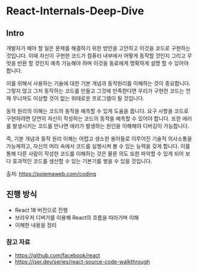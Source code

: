 # React-Internals-Deep-Dive
## Intro
개발자가 해야 할 일은 문제를 해결하기 위한 방안을 고안하고 이것을 코드로 구현하는 것입니다. 이때 자신이 구현한 코드가 컴퓨터 내부에서 어떻게 동작할 것인지 그리고 무엇을 반환 할 것인지 예측 가능해야 하며 이것을 동료에게 명확하게 설명 할 수 있어야 합니다.

이를 위해서 사용하는 기술에 대한 기본 개념과 동작원리를 이해하는 것이 중요합니다. 그렇지 않고 그저 동작하는 코드를 만들고 그것에 만족한다면 우리가 구현한 코드는 언제 무너져도 이상할 것이 없는 위태로운 프로그램이 될 것입니다.

동작 원리의 이해는 코드의 동작을 예측할 수 있게 도움을 줍니다. 요구 사항을 코드로 구현하려면 당연히 자신이 작성하는 코드의 동작을 예측할 수 있어야 합니다. 또한 에러를 발생시키는 코드를 만나면 에러가 발생하는 원인을 이해해야 디버깅이 가능합니다.

즉, 기본 개념과 동작 원리 이해는 어렵고 생소한 용어들로 이루어진 기술적 의사소통을 가능케하고, 자신의 머리 속에서 코드를 실행시켜 볼 수 있는 능력을 갖게 합니다. 이를 통해 다른 사람이 작성한 코드를 이해하는 것은 물론 의도 또한 파악할 수 있게 되어 보다 효과적인 코드를 생산할 수 있는 기본기를 쌓을 수 있을 것입니다.

출처: https://poiemaweb.com/coding

## 진행 방식
- React 18 버전으로 진행
- 브라우저 디버거를 이용해 React의 흐름을 따라가며 이해
- 이해한 내용을 정리
  
### 참고 자료
- https://github.com/facebook/react
- https://jser.dev/series/react-source-code-walkthrough
